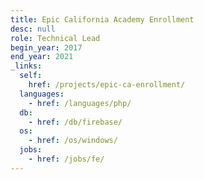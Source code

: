 ```yaml
---
title: Epic California Academy Enrollment
desc: null
role: Technical Lead
begin_year: 2017
end_year: 2021
_links:
  self:
    href: /projects/epic-ca-enrollment/
  languages:
    - href: /languages/php/
  db:
    - href: /db/firebase/
  os:
    - href: /os/windows/
  jobs:
    - href: /jobs/fe/
---
```


